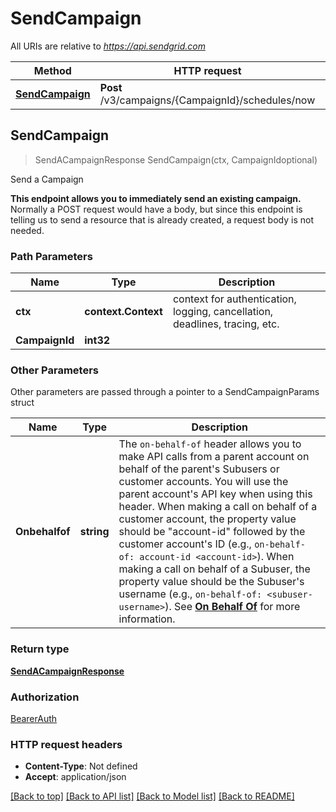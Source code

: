 # SendCampaign

All URIs are relative to *https://api.sendgrid.com*

Method | HTTP request | Description
------------- | ------------- | -------------
[**SendCampaign**](SendCampaign.md#SendCampaign) | **Post** /v3/campaigns/{CampaignId}/schedules/now | Send a Campaign



## SendCampaign

> SendACampaignResponse SendCampaign(ctx, CampaignIdoptional)

Send a Campaign

**This endpoint allows you to immediately send an existing campaign.**  Normally a POST request would have a body, but since this endpoint is telling us to send a resource that is already created, a request body is not needed.

### Path Parameters


Name | Type | Description
------------- | ------------- | -------------
**ctx** | **context.Context** | context for authentication, logging, cancellation, deadlines, tracing, etc.
**CampaignId** | **int32** | 

### Other Parameters

Other parameters are passed through a pointer to a SendCampaignParams struct


Name | Type | Description
------------- | ------------- | -------------
**Onbehalfof** | **string** | The `on-behalf-of` header allows you to make API calls from a parent account on behalf of the parent's Subusers or customer accounts. You will use the parent account's API key when using this header. When making a call on behalf of a customer account, the property value should be \"account-id\" followed by the customer account's ID (e.g., `on-behalf-of: account-id <account-id>`). When making a call on behalf of a Subuser, the property value should be the Subuser's username (e.g., `on-behalf-of: <subuser-username>`). See [**On Behalf Of**](https://docs.sendgrid.com/api-reference/how-to-use-the-sendgrid-v3-api/on-behalf-of) for more information.

### Return type

[**SendACampaignResponse**](SendACampaignResponse.md)

### Authorization

[BearerAuth](../README.md#BearerAuth)

### HTTP request headers

- **Content-Type**: Not defined
- **Accept**: application/json

[[Back to top]](#) [[Back to API list]](../README.md#documentation-for-api-endpoints)
[[Back to Model list]](../README.md#documentation-for-models)
[[Back to README]](../README.md)

